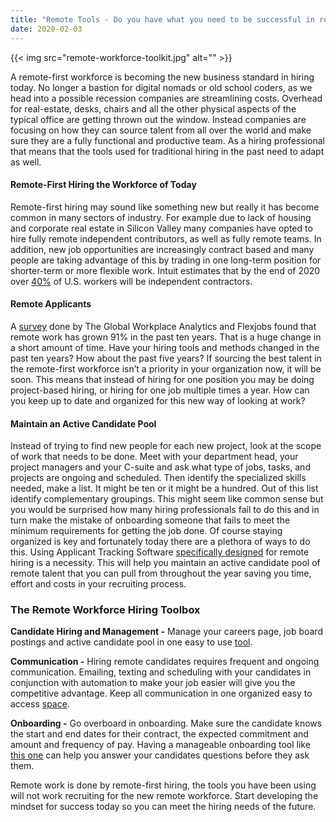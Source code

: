 ```yaml
---
title: "Remote Tools - Do you have what you need to be successful in recruiting a Remote Workforce"
date: 2020-02-03
---
```

{{< img src="remote-workforce-toolkit.jpg" alt="" >}}

A remote-first workforce is becoming the new business standard in hiring today.  No longer a bastion for digital nomads or old school coders, as we head into a possible recession companies are streamlining costs.
Overhead for real-estate, desks, chairs and all the other physical aspects of the typical office are getting thrown out the window.  Instead companies are focusing on how they can source talent from all over the world and make sure they are a fully functional and productive team.  As a hiring professional that means that the tools used for traditional hiring in the past need to adapt as well.

#### Remote-First Hiring the Workforce of Today
Remote-first hiring may sound like something new but really it has become common in many sectors of industry.  For example due to lack of housing and corporate real estate in Silicon Valley many companies have opted to hire fully remote independent contributors, as well as fully remote teams.  In addition, new job opportunities are increasingly contract based and many people are taking advantage of this by trading in one long-term position for shorter-term or more flexible work.  Intuit estimates that by the end of 2020 over [40%](https://http-download.intuit.com/http.intuit/CMO/intuit/futureofsmallbusiness/intuit_2020_report.pdf) of U.S. workers will be independent contractors.

#### Remote Applicants
A [survey](https://www.flexjobs.com/blog/post/flexjobs-gwa-report-remote-growth/) done by The Global Workplace Analytics and Flexjobs found that remote work has grown 91% in the past ten years.  That is a huge change in a short amount of time.  Have your hiring tools and methods changed in the past ten years?  How about the past five years?  If sourcing the best talent in the remote-first workforce isn’t a priority in your organization now, it will be soon.  This means that instead of hiring for one position you may be doing project-based hiring, or hiring for one job multiple times a year.  How can you keep up to date and organized for this new way of looking at work?

#### Maintain an Active Candidate Pool
Instead of trying to find new people for each new project, look at the scope of work that needs to be done.  Meet with your department head, your project managers and your C-suite and ask what type of jobs, tasks, and projects are ongoing and scheduled.  Then identify the specialized skills needed, make a list.  It might be ten or it might be a hundred.  Out of this list identify complementary groupings.  This might seem like common sense but you would be surprised how many hiring professionals fail to do this and in turn make the mistake of onboarding someone that fails to meet the minimum requirements for getting the job done.  Of course staying organized is key and fortunately today there are a plethora of ways to do this.  Using Applicant Tracking Software [specifically designed](/) for remote hiring is a necessity.  This will help you maintain an active candidate pool of remote talent that you can pull from throughout the year saving you time, effort and costs in your recruiting process.

### The Remote Workforce Hiring Toolbox

**Candidate Hiring and Management -** Manage your careers page, job board postings and active candidate pool in one easy to use [tool](/).

**Communication -** Hiring remote candidates requires frequent and ongoing communication.  Emailing, texting and scheduling with your candidates in conjunction with automation to make your job easier will give you the competitive advantage.  Keep all communication in one organized easy to access [space](/).

**Onboarding -** Go overboard in onboarding.  Make sure the candidate knows the start and end dates for their contract, the expected commitment and amount and frequency of pay.  Having a manageable onboarding tool like [this one](https://gusto.com/) can help you answer your candidates questions before they ask them.

Remote work is done by remote-first hiring, the tools you have been using will not work recruiting for the new remote workforce.  Start developing the mindset for success today so you can meet the hiring needs of the future.